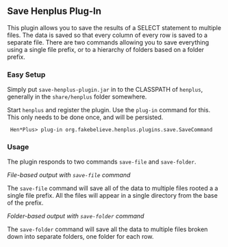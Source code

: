 ## Save Henplus Plug-In ##

This plugin allows you to save the results of a SELECT statement to multiple files. The data is saved so that every column of every 
row is saved to a separate file. There are two commands allowing you to save everything using a single file prefix, or to a hierarchy
of folders based on a folder prefix.


### Easy Setup ###

Simply put `save-henplus-plugin.jar` in to the CLASSPATH of `henplus`, generally in the `share/henplus` folder somewhere.

Start `henplus` and register the plugin. Use the `plug-in` command for this. This only needs to be done once, and will be persisted.

     Hen*Plus> plug-in org.fakebelieve.henplus.plugins.save.SaveCommand

### Usage ###

The plugin responds to two commands `save-file` and `save-folder`.

*File-based output with `save-file` command*

The `save-file` command will save all of the data to multiple files rooted a a single file prefix. All the files will appear
in a single directory from the base of the prefix.

*Folder-based output with `save-folder` command*

The `save-folder` command will save all the data to multiple files broken down into separate folders, one folder for each row.
